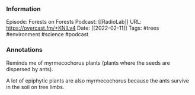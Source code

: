 ### Information

Episode: Forests on Forests
Podcast: [[RadioLab]]
URL: https://overcast.fm/+KNlLv4
Date: [[2022-02-11]]
Tags: #trees #environment  #science 
#podcast


### Annotations

Reminds me of myrmecochorus plants (plants where the seeds are dispersed by ants). 

A lot of epiphytic plants are also myrmecochorus because the ants survive in the soil on  tree limbs.